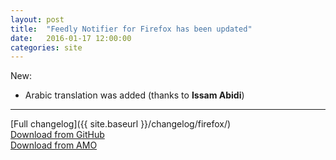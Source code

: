 ```yaml
---
layout: post
title:  "Feedly Notifier for Firefox has been updated"
date:   2016-01-17 12:00:00
categories: site
---
```


New:

* Arabic translation was added (thanks to **Issam Abidi**)

***

[Full changelog]({{ site.baseurl }}/changelog/firefox/)  
[Download from GitHub](https://github.com/olsh/Feedly-Notifier-Firefox/releases/tag/v2.10.12)  
[Download from AMO](https://addons.mozilla.org/en-US/firefox/addon/feedly-notifier/versions/?page=1#version-2.10.12)